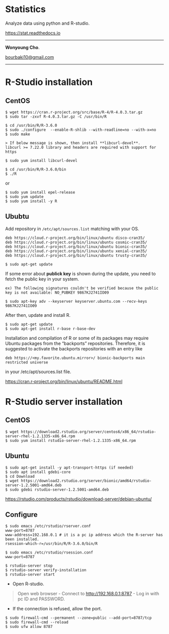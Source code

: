 # Statistics

Analyze data using python and R-studio.

<a href="https://stat.readthedocs.io" target="_blank"> https://stat.readthedocs.io </a>


---

**Wonyoung Cho**.

<bourbaki10@gmail.com>

---
# R-Studio installation
## CentOS
```
$ wget https://cran.r-project.org/src/base/R-4/R-4.0.3.tar.gz
$ sudo tar -zxvf R-4.0.3.tar.gz -C /usr/bin/R

$ cd /usr/bin/R/R-3.6.0
$ sudo ./configure  --enable-R-shlib --with-readline=no --with-x=no
$ sudo make

> If below message is shown, then install **libcurl-devel**.
libcurl >= 7.22.0 library and headers are required with support for https

$ sudo yum install libcurl-devel

$ cd /usr/bin/R/R-3.6.0/bin
$ ./R
```
or
```
$ sudo yum install epel-release
$ sudo yum update
$ sudo yum install -y R
```

## Ububtu
Add repository in `/etc/apt/sources.list` matching with your OS.
```
deb https://cloud.r-project.org/bin/linux/ubuntu disco-cran35/
deb https://cloud.r-project.org/bin/linux/ubuntu cosmic-cran35/
deb https://cloud.r-project.org/bin/linux/ubuntu bionic-cran35/
deb https://cloud.r-project.org/bin/linux/ubuntu xenial-cran35/
deb https://cloud.r-project.org/bin/linux/ubuntu trusty-cran35/

$ sudo apt-get update
```
If some error about **publick key** is shown during the update, you need to fetch the public key in your system.
```
ex) The following signatures couldn't be verified because the public key is not available: NO_PUBKEY 9867KJ2741IO09

$ sudo apt-key adv --keyserver keyserver.ubuntu.com --recv-keys 9867KJ2741IO09
```
After then, update and install R.
```
$ sudo apt-get update
$ sudo apt-get install r-base r-base-dev
```
Installation and compilation of R or some of its packages may require Ubuntu packages from the “backports” repositories. Therefore, it is suggested to activate the backports repositories with an entry like
```
deb https://<my.favorite.ubuntu.mirror>/ bionic-backports main restricted universe
```
in your /etc/apt/sources.list file.

<https://cran.r-project.org/bin/linux/ubuntu/README.html>


# R-Studio server installation
## CentOS
```
$ wget https://download2.rstudio.org/server/centos6/x86_64/rstudio-server-rhel-1.2.1335-x86_64.rpm
$ sudo yum install rstudio-server-rhel-1.2.1335-x86_64.rpm
```

## Ubuntu
```
$ sudo apt-get install -y apt-transport-https (if needed)
$ sudo apt install gdebi-core
$ cd Download
$ wget https://download2.rstudio.org/server/bionic/amd64/rstudio-server-1.2.5001-amd64.deb
$ sudo gdebi rstudio-server-1.2.5001-amd64.deb
```
<https://rstudio.com/products/rstudio/download-server/debian-ubuntu/>

## Configure
```
$ sudo emacs /etc/rstudio/rserver.conf
www-port=8787
www-address=192.168.0.1 # it is a pc ip address which the R-server has been installed.
rsession-which-r=/usr/bin/R/R-3.6.0/bin/R

$ sudo emacs /etc/rstudio/rsession.conf
www-port=8787

$ rstudio-server stop
$ rstudio-server verify-installation
$ rstudio-server start
```
- Open R-studio.

> Open web browser - Connect to http://192.168.0.1:8787 - Log in with pc ID and PASSWORD.

- If the connection is refused, allow the port.
```
$ sudo firewall-cmd --permanent --zone=public --add-port=8787/tcp
$ sudo firewall-cmd --reload
$ sudo ufw allow 8787
```
